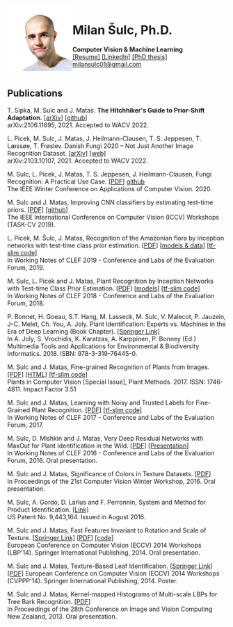 <img style="float: left;" src="milan.png">

# Milan Šulc, Ph.D.
**Computer Vision & Machine Learning**  
[[Resume]](http://cmp.felk.cvut.cz/~sulcmila/cv/Milan_Sulc_resume.pdf) [[LinkedIn]](http://cz.linkedin.com/pub/milan-%C5%A1ulc/65/73a/65a/) [[PhD thesis]](http://cmp.felk.cvut.cz/~sulcmila/thesis/Sulc_PhD_thesis.pdf)  
<milansulc01@gmail.com>  
<br style="clear: both; border-radius: 50%; border: 2px solid #EEE" />

## Publications


T. Sipka, M. Sulc and J. Matas. **The Hitchhiker's Guide to Prior-Shift Adaptation.** [[arXiv]](https://arxiv.org/abs/2106.11695) [[github]](https://github.com/sipkatom/The-Hitchhiker-s-Guide-to-Prior-Shift-Adaptation)  
arXiv:2106.11695, 2021. Accepted to WACV 2022.


L. Picek, M. Sulc, J. Matas, J. Heilmann-Clausen, T. S. Jeppesen, T. Læssøe, T. Frøslev. Danish Fungi 2020 – Not Just Another Image Recognition Dataset. [[arXiv]](https://arxiv.org/abs/2103.10107) [[web]](https://sites.google.com/view/danish-fungi-dataset)  
arXiv:2103.10107, 2021. Accepted to WACV 2022.


M. Sulc, L. Picek, J. Matas, T. S. Jeppesen, J. Heilmann-Clausen, Fungi Recognition: A Practical Use Case. [[PDF]](https://cmp.felk.cvut.cz/~sulcmila/papers/wacv2020_fungi_recognition__a_practical_use_case.pdf) [github](https://github.com/sulc/fungi-recognition)  
The IEEE Winter Conference on Applications of Computer Vision. 2020.


M. Sulc and J. Matas, Improving CNN classifiers by estimating test-time priors. [[PDF]](http://openaccess.thecvf.com/content_ICCVW_2019/papers/TASK-CV/Sulc_Improving_CNN_Classifiers_by_Estimating_Test-Time_Priors_ICCVW_2019_paper.pdf) [[github]](https://github.com/sulc/priors-example)  
The IEEE International Conference on Computer Vision (ICCV) Workshops (TASK-CV 2019).


L. Picek, M. Šulc, J. Matas, Recognition of the Amazonian flora by inception networks with test-time class prior estimation. [[PDF]](http://ceur-ws.org/Vol-2380/paper_108.pdf) [[models & data]](https://cmp.felk.cvut.cz/~sulcmila/LifeCLEF2019/) [[tf-slim code]](https://cmp.felk.cvut.cz/~sulcmila/src/my-tf-slim-share.tar.gz)   
In Working Notes of CLEF 2019 - Conference and Labs of the Evaluation Forum, 2019.


M. Sulc, L. Picek and J. Matas, Plant Recognition by Inception Networks with Test-time Class Prior Estimation. [[PDF]](http://ceur-ws.org/Vol-2125/paper_152.pdf) [[models]](https://cmp.felk.cvut.cz/~sulcmila/LifeCLEF2018/) [[tf-slim code]](https://cmp.felk.cvut.cz/~sulcmila/src/my-tf-slim-share.tar.gz)  
In Working Notes of CLEF 2018 - Conference and Labs of the Evaluation Forum, 2018.


P. Bonnet, H. Goeau, S.T. Hang, M. Lasseck, M. Sulc, V. Malecot, P. Jauzein, J-C. Melet, Ch. You, A. Joly.
Plant Identification: Experts vs. Machines in the Era of Deep Learning (Book Chapter). [[Springer Link]](https://link.springer.com/chapter/10.1007/978-3-319-76445-0_8)  
In A. Joly, S. Vrochidis, K. Karatzas, A. Karppinen, P. Bonney (Ed.) Multimedia Tools and Applications for Environmental & Biodiversity Informatics. 2018. ISBN: 978-3-319-76445-0.


M. Sulc and J. Matas, Fine-grained Recognition of Plants from Images. [[PDF]](https://plantmethods.biomedcentral.com/track/pdf/10.1186/s13007-017-0265-4?site=plantmethods.biomedcentral.com) [[HTML]](https://plantmethods.biomedcentral.com/articles/10.1186/s13007-017-0265-4) [[tf-slim code]](https://cmp.felk.cvut.cz/~sulcmila/src/my-tf-slim-share.tar.gz)  
Plants in Computer Vision [Special Issue], Plant Methods. 2017. ISSN: 1746-4811. Impact Factor 3.51

M. Sulc and J. Matas, Learning with Noisy and Trusted Labels for Fine-Grained Plant Recognition. [[PDF]](http://ceur-ws.org/Vol-1866/paper_167.pdf) [[tf-slim code]](https://cmp.felk.cvut.cz/~sulcmila/src/my-tf-slim-share.tar.gz)  
In Working Notes of CLEF 2017 - Conference and Labs of the Evaluation Forum, 2017.


M. Sulc, D. Mishkin and J. Matas, Very Deep Residual Networks with MaxOut for Plant Identification in the Wild. [[PDF]](http://ceur-ws.org/Vol-1609/16090579.pdf) [[Presentation]](http://www.imageclef.org/system/files/LifeCLEF16_Sulc_final.pdf)  
In Working Notes of CLEF 2016 - Conference and Labs of the Evaluation Forum, 2016.
Oral presentation.


M. Sulc and J. Matas, Significance of Colors in Texture Datasets. [[PDF]](http://vision.fe.uni-lj.si/cvww2016/proceedings/papers/17.pdf)  
In Proceedings of the 21st Computer Vision Winter Workshop, 2016.
Oral presentation.


M. Sulc, A. Gordo, D. Larlus and F. Perronnin, System and Method for Product Identification. [[Link]](http://patft1.uspto.gov/netacgi/nph-Parser?patentnumber=9443164)  
US Patent No. 9,443,164.
Issued in August 2016.


M. Sulc and J. Matas, Fast Features Invariant to Rotation and Scale of Texture. [[Springer Link]](http://link.springer.com/chapter/10.1007/978-3-319-16181-5_4) [[PDF]](http://cmp.felk.cvut.cz/~sulcmila/papers/eccv14_fast_features_invariant_to_rotation_and_scale_of_texture.pdf) [[code]](https://cmp.felk.cvut.cz/~sulcmila/src/ffirst_eccv14.tar.gz)  
European Conference on Computer Vision (ECCV) 2014 Workshops (LBP'14). Springer International Publishing, 2014.
Oral presentation.


M. Sulc and J. Matas, Texture-Based Leaf Identification. [[Springer Link]](http://link.springer.com/chapter/10.1007/978-3-319-16220-1_14) [[PDF]](http://cmp.felk.cvut.cz/~sulcmila/papers/eccv14_texture_based_leaf_identification.pdf)
European Conference on Computer Vision (ECCV) 2014 Workshops (CVPPP'14). Springer International Publishing, 2014.
Poster.


M. Sulc and J. Matas, Kernel-mapped Histograms of Multi-scale LBPs for Tree Bark Recognition. [[PDF]](http://cmp.felk.cvut.cz/~sulcmila/papers/2013IVCNZ_Kernel-mapped_Histograms_of_Multi-scale_LBPs_for_Tree_Bark_Recognition.pdf)  
In Proceedings of the 28th Conference on Image and Vision Computing New Zealand, 2013.
Oral presentation.

